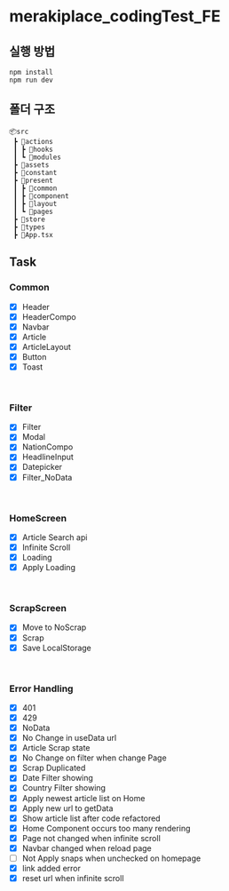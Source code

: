 # merakiplace_codingTest_FE
## 실행 방법
```
npm install
npm run dev
```

## 폴더 구조
```
📦src
 ┣ 📂actions
 ┃ ┣ 📂hooks
 ┃ ┗ 📂modules
 ┣ 📂assets
 ┣ 📂constant
 ┣ 📂present
 ┃ ┣ 📂common
 ┃ ┣ 📂component
 ┃ ┣ 📂layout
 ┃ ┗ 📂pages
 ┣ 📂store
 ┣ 📂types
 ┣ 📜App.tsx
```

## Task
### Common
- [X] Header
- [X] HeaderCompo
- [X] Navbar
- [X] Article
- [X] ArticleLayout
- [X] Button
- [X] Toast

<br />

### Filter
- [X] Filter
- [X] Modal
- [X] NationCompo
- [X] HeadlineInput
- [X] Datepicker
- [X] Filter_NoData

<br />

### HomeScreen
- [X] Article Search api
- [X] Infinite Scroll
- [X] Loading
- [X] Apply Loading

<br />

### ScrapScreen
- [X] Move to NoScrap
- [X] Scrap
- [X] Save LocalStorage

<br />

### Error Handling
- [X] 401
- [X] 429
- [X] NoData
- [X] No Change in useData url
- [X] Article Scrap state
- [X] No Change on filter when change Page
- [X] Scrap Duplicated
- [X] Date Filter showing
- [X] Country Filter showing
- [X] Apply newest article list on Home
- [X] Apply new url to getData
- [X] Show article list after code refactored
- [X] Home Component occurs too many rendering
- [X] Page not changed when infinite scroll
- [X] Navbar changed when reload page
- [ ] Not Apply snaps when unchecked on homepage
- [X] link added error
- [X] reset url when infinite scroll